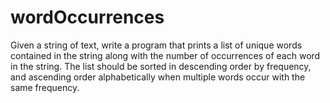 # wordOccurrences
Given a string of text, write a program that prints a list of unique words contained in the string along with the number of occurrences of each word in the string. The list should be sorted in descending order by frequency, and ascending order alphabetically when multiple words occur with the same frequency. 

